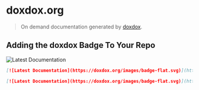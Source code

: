 # doxdox.org
> On demand documentation generated by [doxdox](https://github.com/neogeek/doxdox).

## Adding the doxdox Badge To Your Repo

![Latest Documentation](https://doxdox.org/images/badge-flat.svg)

```markdown
[![Latest Documentation](https://doxdox.org/images/badge-flat.svg)](https://doxdox.org/)
```

```markdown
[![Latest Documentation](https://doxdox.org/images/badge-flat.svg)](https://doxdox.org/<username>/<repo>)
```
